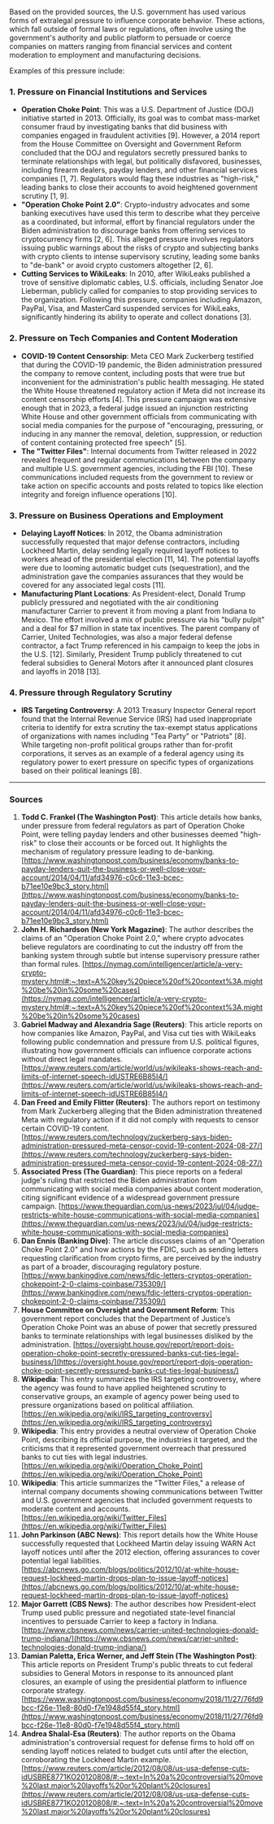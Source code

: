 Based on the provided sources, the U.S. government has used various forms of extralegal pressure to influence corporate behavior. These actions, which fall outside of formal laws or regulations, often involve using the government's authority and public platform to persuade or coerce companies on matters ranging from financial services and content moderation to employment and manufacturing decisions.

Examples of this pressure include:

### 1. Pressure on Financial Institutions and Services

*   **Operation Choke Point**: This was a U.S. Department of Justice (DOJ) initiative started in 2013. Officially, its goal was to combat mass-market consumer fraud by investigating banks that did business with companies engaged in fraudulent activities [9]. However, a 2014 report from the House Committee on Oversight and Government Reform concluded that the DOJ and regulators secretly pressured banks to terminate relationships with legal, but politically disfavored, businesses, including firearm dealers, payday lenders, and other financial services companies [1, 7]. Regulators would flag these industries as "high-risk," leading banks to close their accounts to avoid heightened government scrutiny [1, 9].
*   **"Operation Choke Point 2.0"**: Crypto-industry advocates and some banking executives have used this term to describe what they perceive as a coordinated, but informal, effort by financial regulators under the Biden administration to discourage banks from offering services to cryptocurrency firms [2, 6]. This alleged pressure involves regulators issuing public warnings about the risks of crypto and subjecting banks with crypto clients to intense supervisory scrutiny, leading some banks to "de-bank" or avoid crypto customers altogether [2, 6].
*   **Cutting Services to WikiLeaks**: In 2010, after WikiLeaks published a trove of sensitive diplomatic cables, U.S. officials, including Senator Joe Lieberman, publicly called for companies to stop providing services to the organization. Following this pressure, companies including Amazon, PayPal, Visa, and MasterCard suspended services for WikiLeaks, significantly hindering its ability to operate and collect donations [3].

### 2. Pressure on Tech Companies and Content Moderation

*   **COVID-19 Content Censorship**: Meta CEO Mark Zuckerberg testified that during the COVID-19 pandemic, the Biden administration pressured the company to remove content, including posts that were true but inconvenient for the administration's public health messaging. He stated the White House threatened regulatory action if Meta did not increase its content censorship efforts [4]. This pressure campaign was extensive enough that in 2023, a federal judge issued an injunction restricting White House and other government officials from communicating with social media companies for the purpose of "encouraging, pressuring, or inducing in any manner the removal, deletion, suppression, or reduction of content containing protected free speech" [5].
*   **The "Twitter Files"**: Internal documents from Twitter released in 2022 revealed frequent and regular communications between the company and multiple U.S. government agencies, including the FBI [10]. These communications included requests from the government to review or take action on specific accounts and posts related to topics like election integrity and foreign influence operations [10].

### 3. Pressure on Business Operations and Employment

*   **Delaying Layoff Notices**: In 2012, the Obama administration successfully requested that major defense contractors, including Lockheed Martin, delay sending legally required layoff notices to workers ahead of the presidential election [11, 14]. The potential layoffs were due to looming automatic budget cuts (sequestration), and the administration gave the companies assurances that they would be covered for any associated legal costs [11].
*   **Manufacturing Plant Locations**: As President-elect, Donald Trump publicly pressured and negotiated with the air conditioning manufacturer Carrier to prevent it from moving a plant from Indiana to Mexico. The effort involved a mix of public pressure via his "bully pulpit" and a deal for $7 million in state tax incentives. The parent company of Carrier, United Technologies, was also a major federal defense contractor, a fact Trump referenced in his campaign to keep the jobs in the U.S. [12]. Similarly, President Trump publicly threatened to cut federal subsidies to General Motors after it announced plant closures and layoffs in 2018 [13].

### 4. Pressure through Regulatory Scrutiny

*   **IRS Targeting Controversy**: A 2013 Treasury Inspector General report found that the Internal Revenue Service (IRS) had used inappropriate criteria to identify for extra scrutiny the tax-exempt status applications of organizations with names including "Tea Party" or "Patriots" [8]. While targeting non-profit political groups rather than for-profit corporations, it serves as an example of a federal agency using its regulatory power to exert pressure on specific types of organizations based on their political leanings [8].

***

### Sources

1.  **Todd C. Frankel (The Washington Post)**: This article details how banks, under pressure from federal regulators as part of Operation Choke Point, were telling payday lenders and other businesses deemed "high-risk" to close their accounts or be forced out. It highlights the mechanism of regulatory pressure leading to de-banking. [https://www.washingtonpost.com/business/economy/banks-to-payday-lenders-quit-the-business-or-well-close-your-account/2014/04/11/afd34976-c0c6-11e3-bcec-b71ee10e9bc3_story.html](https://www.washingtonpost.com/business/economy/banks-to-payday-lenders-quit-the-business-or-well-close-your-account/2014/04/11/afd34976-c0c6-11e3-bcec-b71ee10e9bc3_story.html)
2.  **John H. Richardson (New York Magazine)**: The author describes the claims of an "Operation Choke Point 2.0," where crypto advocates believe regulators are coordinating to cut the industry off from the banking system through subtle but intense supervisory pressure rather than formal rules. [https://nymag.com/intelligencer/article/a-very-crypto-mystery.html#:~:text=A%20key%20piece%20of%20context%3A,might%20be%20in%20some%20cases](https://nymag.com/intelligencer/article/a-very-crypto-mystery.html#:~:text=A%20key%20piece%20of%20context%3A,might%20be%20in%20some%20cases)
3.  **Gabriel Madway and Alexandria Sage (Reuters)**: This article reports on how companies like Amazon, PayPal, and Visa cut ties with WikiLeaks following public condemnation and pressure from U.S. political figures, illustrating how government officials can influence corporate actions without direct legal mandates. [https://www.reuters.com/article/world/us/wikileaks-shows-reach-and-limits-of-internet-speech-idUSTRE6B85I4/](https://www.reuters.com/article/world/us/wikileaks-shows-reach-and-limits-of-internet-speech-idUSTRE6B85I4/)
4.  **Dan Freed and Emily Flitter (Reuters)**: The authors report on testimony from Mark Zuckerberg alleging that the Biden administration threatened Meta with regulatory action if it did not comply with requests to censor certain COVID-19 content. [https://www.reuters.com/technology/zuckerberg-says-biden-administration-pressured-meta-censor-covid-19-content-2024-08-27/](https://www.reuters.com/technology/zuckerberg-says-biden-administration-pressured-meta-censor-covid-19-content-2024-08-27/)
5.  **Associated Press (The Guardian)**: This piece reports on a federal judge's ruling that restricted the Biden administration from communicating with social media companies about content moderation, citing significant evidence of a widespread government pressure campaign. [https://www.theguardian.com/us-news/2023/jul/04/judge-restricts-white-house-communications-with-social-media-companies](https://www.theguardian.com/us-news/2023/jul/04/judge-restricts-white-house-communications-with-social-media-companies)
6.  **Dan Ennis (Banking Dive)**: The article discusses claims of an "Operation Choke Point 2.0" and how actions by the FDIC, such as sending letters requesting clarification from crypto firms, are perceived by the industry as part of a broader, discouraging regulatory posture. [https://www.bankingdive.com/news/fdic-letters-cryptos-operation-chokepoint-2-0-claims-coinbase/735309/](https://www.bankingdive.com/news/fdic-letters-cryptos-operation-chokepoint-2-0-claims-coinbase/735309/)
7.  **House Committee on Oversight and Government Reform**: This government report concludes that the Department of Justice’s Operation Choke Point was an abuse of power that secretly pressured banks to terminate relationships with legal businesses disliked by the administration. [https://oversight.house.gov/report/report-dojs-operation-choke-point-secretly-pressured-banks-cut-ties-legal-business/](https://oversight.house.gov/report/report-dojs-operation-choke-point-secretly-pressured-banks-cut-ties-legal-business/)
8.  **Wikipedia**: This entry summarizes the IRS targeting controversy, where the agency was found to have applied heightened scrutiny to conservative groups, an example of agency power being used to pressure organizations based on political affiliation. [https://en.wikipedia.org/wiki/IRS_targeting_controversy](https://en.wikipedia.org/wiki/IRS_targeting_controversy)
9.  **Wikipedia**: This entry provides a neutral overview of Operation Choke Point, describing its official purpose, the industries it targeted, and the criticisms that it represented government overreach that pressured banks to cut ties with legal industries. [https://en.wikipedia.org/wiki/Operation_Choke_Point](https://en.wikipedia.org/wiki/Operation_Choke_Point)
10. **Wikipedia**: This article summarizes the "Twitter Files," a release of internal company documents showing communications between Twitter and U.S. government agencies that included government requests to moderate content and accounts. [https://en.wikipedia.org/wiki/Twitter_Files](https://en.wikipedia.org/wiki/Twitter_Files)
11. **John Parkinson (ABC News)**: This report details how the White House successfully requested that Lockheed Martin delay issuing WARN Act layoff notices until after the 2012 election, offering assurances to cover potential legal liabilities. [https://abcnews.go.com/blogs/politics/2012/10/at-white-house-request-lockheed-martin-drops-plan-to-issue-layoff-notices](https://abcnews.go.com/blogs/politics/2012/10/at-white-house-request-lockheed-martin-drops-plan-to-issue-layoff-notices)
12. **Major Garrett (CBS News)**: The author describes how President-elect Trump used public pressure and negotiated state-level financial incentives to persuade Carrier to keep a factory in Indiana. [https://www.cbsnews.com/news/carrier-united-technologies-donald-trump-indiana/](https://www.cbsnews.com/news/carrier-united-technologies-donald-trump-indiana/)
13. **Damian Paletta, Erica Werner, and Jeff Stein (The Washington Post)**: This article reports on President Trump's public threats to cut federal subsidies to General Motors in response to its announced plant closures, an example of using the presidential platform to influence corporate strategy. [https://www.washingtonpost.com/business/economy/2018/11/27/76fd9bcc-f26e-11e8-80d0-f7e1948d55f4_story.html](https://www.washingtonpost.com/business/economy/2018/11/27/76fd9bcc-f26e-11e8-80d0-f7e1948d55f4_story.html)
14. **Andrea Shalal-Esa (Reuters)**: The author reports on the Obama administration's controversial request for defense firms to hold off on sending layoff notices related to budget cuts until after the election, corroborating the Lockheed Martin example. [https://www.reuters.com/article/2012/08/08/us-usa-defense-cuts-idUSBRE8771KO20120808/#:~:text=In%20a%20controversial%20move%20last,major%20layoffs%20or%20plant%20closures](https://www.reuters.com/article/2012/08/08/us-usa-defense-cuts-idUSBRE8771KO20120808/#:~:text=In%20a%20controversial%20move%20last,major%20layoffs%20or%20plant%20closures)